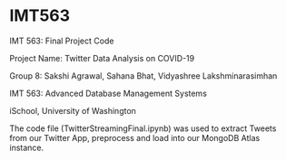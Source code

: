 # IMT563
IMT 563: Final Project Code

Project Name: Twitter Data Analysis on COVID-19

Group 8: Sakshi Agrawal, Sahana Bhat, Vidyashree Lakshminarasimhan

IMT 563: Advanced Database Management Systems

iSchool, University of Washington

The code file (TwitterStreamingFinal.ipynb) was used to extract Tweets from our Twitter App, preprocess and load into our MongoDB Atlas instance.




